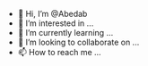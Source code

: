 - 👋 Hi, I’m @Abedab
- 👀 I’m interested in ...
- 🌱 I’m currently learning ...
- 💞️ I’m looking to collaborate on ...
- 📫 How to reach me ...

<!---
Abedab/Abedab is a ✨ special ✨ repository because its `README.md` (this file) appears on your GitHub profile.
You can click the Preview link to take a look at your changes.
--->
